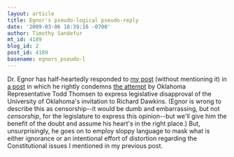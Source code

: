 ```yaml
---
layout: article
title: Egnor's pseudo-logical pseudo-reply
date: '2009-03-06 18:39:16 -0700'
author: Timothy Sandefur
mt_id: 4189
blog_id: 2
post_id: 4189
basename: egnors_pseudo-l
---
```

Dr. Egnor has half-heartedly responded to [my post](http://sandefur.typepad.com/freespace/2009/03/is-that-a-beam-in-your-own-eye-or-two.html) (without mentioning it) in [a post](http://www.evolutionnews.org/2009/03/censorship_is_wrong.html) in which he rightly condemns [the attempt](http://scienceblogs.com/tfk/2009/03/oklahoma_hates_richard_dawkins.php) by Oklahoma Representative Todd Thomsen to express legislative disapproval of the University of Oklahoma's invitation to Richard Dawkins. (Egnor is wrong to describe this as censorship--it would be dumb and embarrassing, but not _censorship_, for the legislature to express this opinion--but we'll give him the benefit of the doubt and assume his heart's in the right place.) But, unsurprisingly, he goes on to employ sloppy language to mask what is either ignorance or an intentional effort of distortion regarding the Constitutional issues I mentioned in my previous post.
